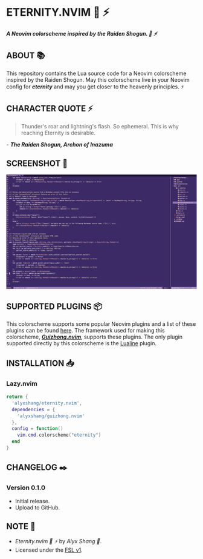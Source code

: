 # ETERNITY.NVIM :hibiscus: :zap:

***A Neovim colorscheme inspired by the Raiden Shogun. :hibiscus: :zap:***

## ABOUT :books:

This repository contains the Lua source code for a Neovim colorscheme inspired by the Raiden Shogun. 
May this colorscheme live in your Neovim config for ***eternity*** and may you get closer to the heavenly principles. :zap:

## CHARACTER QUOTE :zap:

> Thunder's roar and lightning's flash. So ephemeral.
> This is why reaching Eternity is desirable.

\- ***The Raiden Shogun, Archon of Inazuma***

## SCREENSHOT :camera_flash:

<p align="center">
 <img src="images/screenie.png"/>
</p>

## SUPPORTED PLUGINS :package:

This colorscheme supports some popular Neovim plugins and a list of these plugins can be found [here](https://github.com/alyxshang/guizhong.nvim). The framework used for making this colorscheme, ***[Guizhong.nvim](https://github.com/alyxshang/guizhong.nvim)***, supports these plugins. The only plugin supported directly by this colorscheme is the [Lualine](https://github.com/nvim-lualine/lualine.nvim) plugin.

## INSTALLATION :inbox_tray:

### Lazy.nvim

```Lua
return {
  'alyxshang/eternity.nvim',
  dependencies = {
    'alyxshang/guizhong.nvim'
  },
  config = function()
    vim.cmd.colorscheme("eternity")
  end
}
```

## CHANGELOG :black_nib:

### Version 0.1.0

- Initial release.
- Upload to GitHub.

## NOTE :scroll:

- *Eternity.nvim :hibiscus: :zap:* by *Alyx Shang :black_heart:*.
- Licensed under the [FSL v1](https://github.com/alyxshang/fair-software-license).
